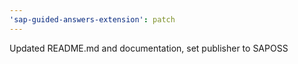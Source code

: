 ```yaml
---
'sap-guided-answers-extension': patch
---
```


Updated README.md and documentation, set publisher to SAPOSS
